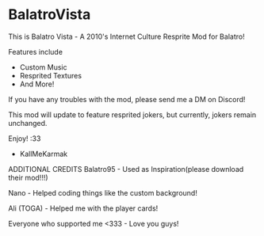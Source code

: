 # BalatroVista
This is Balatro Vista - A 2010's Internet Culture Resprite Mod for Balatro!

Features include
- Custom Music
- Resprited Textures
- And More!

If you have any troubles with the mod, please send me a DM on Discord! 

This mod will update to feature resprited jokers, but currently, jokers remain unchanged.

Enjoy! :33

- KallMeKarmak

ADDITIONAL CREDITS
Balatro95 - Used as Inspiration(please download their mod!!!)

Nano - Helped coding things like the custom background!

Ali (TOGA) - Helped me with the player cards!

Everyone who supported me <333 - Love you guys!
